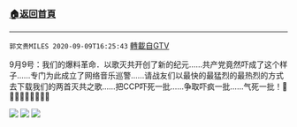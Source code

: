 ﻿###  [:house:返回首頁](https://github.com/ourhimalayas/txt)
---

`郭文贵MILES 2020-09-09T16:25:43` [轉載自GTV](https://gtv.org/web/#/UserInfo/5e596957357cc612d35a8044)

9月9号：我们的爆料革命．以歌灭共开创了新的纪元……共产党竟然吓成了这个样子……专门为此成立了网络音乐巡警……请战友们以最快的最猛烈的最热烈的方式去下载我们的两首灭共之歌……把CCP吓死一批……争取吓疯一批……气死一批！🙏🙏🙏🙏🙏🙏🙏🙏🙏

![](https://filegroup.gtv.org/cdn-cgi/image/width=600/https://filegroup.gtv.org/group3/default/20200909/16/25/0/4de4463371c1e2a8541e86e7d26c2e82.jpeg)
![](https://filegroup.gtv.org/cdn-cgi/image/width=600/https://filegroup.gtv.org/group3/default/20200909/16/25/0/d09fbc0d9a97846d5c6c14c4e4bff4e0.jpeg)
![](https://filegroup.gtv.org/cdn-cgi/image/width=600/https://filegroup.gtv.org/group3/default/20200909/16/25/0/507146c1579cc2d81ab619240ff74d86.jpeg)
